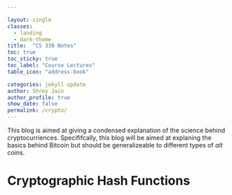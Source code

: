 ```yaml
---

layout: single
classes:
  - landing
  - dark-theme
title:  "CS 330 Notes"
toc: true
toc_sticky: true
toc_label: "Course Lectures"
table_icon: "address-book"

categories: jekyll update
author: Shrey Jain
author_profile: true
show_date: false
permalink: /crypto/
---
```

<script type="text/javascript" src="http://cdn.mathjax.org/mathjax/latest/MathJax.js?config=default"></script>

This blog is aimed at giving a condensed explanation of the science behind cryptocurriences. Specififcally, this blog will be aimed at explaning the basics behind Bitcoin but should be generalizeable to different types of *alt* coins.

# Cryptographic Hash Functions
